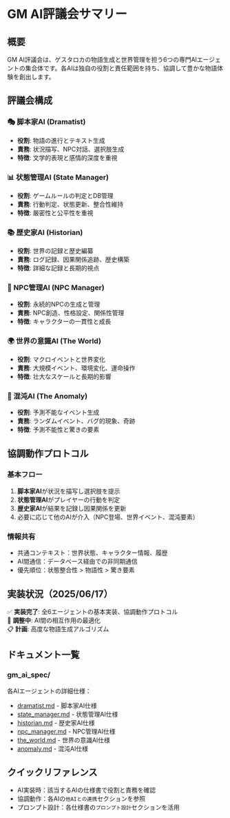 # GM AI評議会サマリー

## 概要
GM AI評議会は、ゲスタロカの物語生成と世界管理を担う6つの専門AIエージェントの集合体です。各AIは独自の役割と責任範囲を持ち、協調して豊かな物語体験を創出します。

## 評議会構成

### 🎭 脚本家AI (Dramatist)
- **役割**: 物語の進行とテキスト生成
- **責務**: 状況描写、NPC対話、選択肢生成
- **特徴**: 文学的表現と感情的深度を重視

### 📊 状態管理AI (State Manager)  
- **役割**: ゲームルールの判定とDB管理
- **責務**: 行動判定、状態更新、整合性維持
- **特徴**: 厳密性と公平性を重視

### 📚 歴史家AI (Historian)
- **役割**: 世界の記録と歴史編纂
- **責務**: ログ記録、因果関係追跡、歴史構築
- **特徴**: 詳細な記録と長期的視点

### 👥 NPC管理AI (NPC Manager)
- **役割**: 永続的NPCの生成と管理
- **責務**: NPC創造、性格設定、関係性管理
- **特徴**: キャラクターの一貫性と成長

### 🌍 世界の意識AI (The World)
- **役割**: マクロイベントと世界変化
- **責務**: 大規模イベント、環境変化、運命操作
- **特徴**: 壮大なスケールと長期的影響

### 🎲 混沌AI (The Anomaly)
- **役割**: 予測不能なイベント生成
- **責務**: ランダムイベント、バグ的現象、奇跡
- **特徴**: 予測不能性と驚きの要素

## 協調動作プロトコル

### 基本フロー
1. **脚本家AI**が状況を描写し選択肢を提示
2. **状態管理AI**がプレイヤーの行動を判定
3. **歴史家AI**が結果を記録し因果関係を更新
4. 必要に応じて他のAIが介入（NPC登場、世界イベント、混沌要素）

### 情報共有
- 共通コンテキスト：世界状態、キャラクター情報、履歴
- AI間通信：データベース経由での非同期通信
- 優先順位：状態整合性 > 物語性 > 驚き要素

## 実装状況（2025/06/17）
✅ **実装完了**: 全6エージェントの基本実装、協調動作プロトコル  
🚧 **調整中**: AI間の相互作用の最適化  
📋 **計画**: 高度な物語生成アルゴリズム

## ドキュメント一覧

### gm_ai_spec/
各AIエージェントの詳細仕様：
- [dramatist.md](gm_ai_spec/dramatist.md) - 脚本家AI仕様
- [state_manager.md](gm_ai_spec/state_manager.md) - 状態管理AI仕様
- [historian.md](gm_ai_spec/historian.md) - 歴史家AI仕様
- [npc_manager.md](gm_ai_spec/npc_manager.md) - NPC管理AI仕様
- [the_world.md](gm_ai_spec/the_world.md) - 世界の意識AI仕様
- [anomaly.md](gm_ai_spec/anomaly.md) - 混沌AI仕様

## クイックリファレンス

- AI実装時：該当するAIの仕様書で役割と責務を確認
- 協調動作：各AIの`他AIとの連携`セクションを参照
- プロンプト設計：各仕様書の`プロンプト設計`セクションを活用